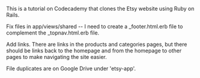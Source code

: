 This is a tutorial on Codecademy that clones the Etsy website using Ruby on Rails.

Fix files in app/views/shared -- I need to create a _footer.html.erb file to complement the _topnav.html.erb file.

Add links. There are links in the products and categories pages, but there should be links back to the homepage and from the homepage to other pages to make navigating the site easier.

File duplicates are on Google Drive under 'etsy-app'.